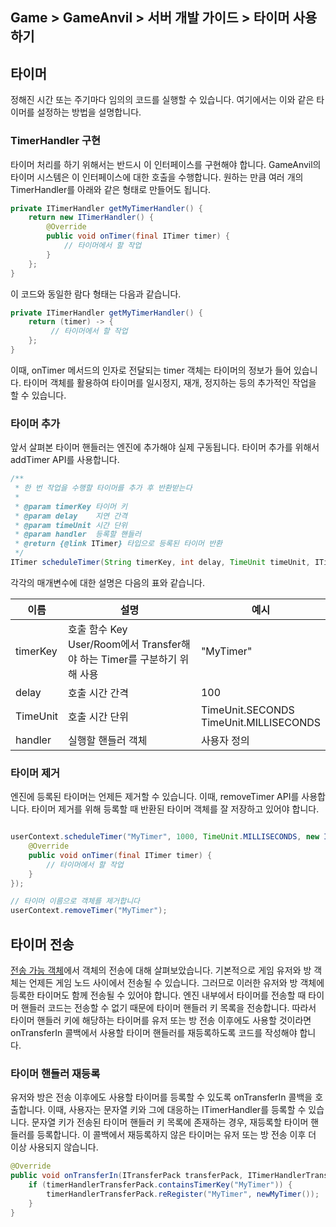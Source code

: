 ## Game > GameAnvil > 서버 개발 가이드 > 타이머 사용하기

## 타이머

정해진 시간 또는 주기마다 임의의 코드를 실행할 수 있습니다. 여기에서는 이와 같은 타이머를 설정하는 방법을 설명합니다.

### TimerHandler 구현

타이머 처리를 하기 위해서는 반드시 이 인터페이스를 구현해야 합니다. GameAnvil의 타이머 시스템은 이 인터페이스에 대한 호출을 수행합니다. 원하는 만큼 여러 개의 TimerHandler를 아래와 같은 형태로 만들어도 됩니다.

```java
private ITimerHandler getMyTimerHandler() {
    return new ITimerHandler() {
        @Override
        public void onTimer(final ITimer timer) {
            // 타이머에서 할 작업
        }
    };
}
```

이 코드와 동일한 람다 형태는 다음과 같습니다.

```java
private ITimerHandler getMyTimerHandler() {
    return (timer) -> {
         // 타이머에서 할 작업
    };
}
```

이때, onTimer 메서드의 인자로 전달되는 timer 객체는 타이머의 정보가 들어 있습니다. 타이머 객체를 활용하여 타이머를 일시정지, 재개, 정지하는 등의 추가적인 작업을 할 수 있습니다.

### 타이머 추가

앞서 살펴본 타이머 핸들러는 엔진에 추가해야 실제 구동됩니다. 타이머 추가를 위해서 addTimer API를 사용합니다.

```java
/**
 * 한 번 작업을 수행할 타이머를 추가 후 반환받는다
 *
 * @param timerKey 타이머 키
 * @param delay    지연 간격
 * @param timeUnit 시간 단위
 * @param handler  등록할 핸들러
 * @return {@link ITimer} 타입으로 등록된 타이머 반환
 */
ITimer scheduleTimer(String timerKey, int delay, TimeUnit timeUnit, ITimerHandler handler);
```

각각의 매개변수에 대한 설명은 다음의 표와 같습니다.

| 이름        | 설명                                                           | 예시                                        |
|-----------|--------------------------------------------------------------|-------------------------------------------|
| timerKey  | 호출 함수 Key<br>User/Room에서 Transfer해야 하는 Timer를 구분하기 위해 사용     | "MyTimer"                                 |
| delay     | 호출 시간 간격                                                     | 100                                       |
| TimeUnit  | 호출 시간 단위                                                     | TimeUnit.SECONDS<br>TimeUnit.MILLISECONDS |
| handler   | 실행할 핸들러 객체                                                   | 사용자 정의                                    |


### 타이머 제거

엔진에 등록된 타이머는 언제든 제거할 수 있습니다. 이때, removeTimer API를 사용합니다. 타이머 제거를 위해 등록할 때 반환된 타이머 객체를 잘 저장하고 있어야 합니다.

```java

userContext.scheduleTimer("MyTimer", 1000, TimeUnit.MILLISECONDS, new ITimerHandler() {
    @Override
    public void onTimer(final ITimer timer) {
        // 타이머에서 할 작업
    }
});

// 타이머 이름으로 객체를 제거합니다
userContext.removeTimer("MyTimer");
```

## 타이머 전송

[전송 가능 객체](server-impl-08-object-transfer.md)에서 객체의 전송에 대해 살펴보았습니다. 기본적으로 게임 유저와 방 객체는 언제든 게임 노드 사이에서 전송될 수 있습니다. 그러므로 이러한 유저와 방 객체에 등록한 타이머도 함께 전송될 수 있어야 합니다. 엔진 내부에서 타이머를 전송할 때 타이머 핸들러 코드는 전송할 수 없기 때문에 타이머 핸들러 키 목록을 전송합니다. 따라서 타이머 핸들러 키에 해당하는 타이머를 유저 또는 방 전송 이후에도 사용할 것이라면 onTransferIn 콜백에서 사용할 타이머 핸들러를 재등록하도록 코드를 작성해야 합니다.


### 타이머 핸들러 재등록

유저와 방은 전송 이후에도 사용할 타이머를 등록할 수 있도록 onTransferIn 콜백을 호출합니다. 이때, 사용자는 문자열 키와 그에 대응하는 ITimerHandler를 등록할 수 있습니다. 문자열 키가 전송된 타이머 핸들러 키 목록에 존재하는 경우, 재등록할 타이머 핸들러를 등록합니다. 이 콜백에서 재등록하지 않은 타이머는 유저 또는 방 전송 이후 더 이상 사용되지 않습니다.

```java
@Override
public void onTransferIn(ITransferPack transferPack, ITimerHandlerTransferPack timerHandlerTransferPack) {
    if (timerHandlerTransferPack.containsTimerKey("MyTimer")) {
        timerHandlerTransferPack.reRegister("MyTimer", newMyTimer());
    }
}
```
